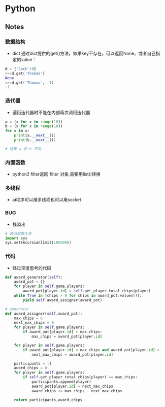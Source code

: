 # Python

## Notes

### 数据结构
- dict
通过dict提供的get()方法，如果key不存在，可以返回None，或者自己指定的value：
```python
d = {'Jack':0}
>>>d.get('Thomas')
None
>>>d.get('Thomas', -1)
-1
```

### 迭代器

- 遍历迭代器时不能在内部再次调用迭代器
```python
a = (x for x in range(10))
b = (x for x in range(10))
for x in a:
    print(a.__next__())
    print(b.__next__())

# 结果 a 和 b 不同
```

### 内置函数

- python3 filter返回 filter 对象,需要用list()转换

### 多线程

- ai程序可以用多线程也可以用socket

### BUG
- 栈溢出
```python
# 递归层数太多
import sys
sys.setrecursionlimit(1000000)
```


### 代码

- 经过深度思考的代码
```python
def award_generator(self):
    award_pot = {}
    for player in self.game.players:
        award_pot[player.id] = self.get_player_total_chips(player)
    while True in [chips > 0 for chips in award_pot.values()]:
        yield self.award_assigner(award_pot)

# generator
def award_assigner(self,award_pot):
    max_chips = 0
    next_max_chips = 0
    for player in self.game.players:
        if award_pot[player.id] > max_chips:
            max_chips = award_pot[player.id]

    for player in self.game.players:
        if award_pot[player.id] < max_chips and award_pot[player.id] > next_max_chips:
            next_max_chips = award_pot[player.id]

    participants = []
    award_chips = 0
    for player in self.game.players:
        if self.get_player_total_chips(player) == max_chips:
            participants.append(player)
            award_pot[player.id] = next_max_chips
            award_chips += max_chips - next_max_chips

    return participants,award_chips
```

